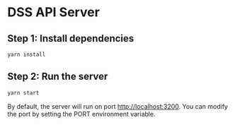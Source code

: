 # DSS API Server



## Step 1: Install dependencies

```bash
yarn install
```

## Step 2: Run the server

```bash
yarn start
```

By default, the server will run on port <http://localhost:3200>. You can modify the port by setting the PORT environment variable.

